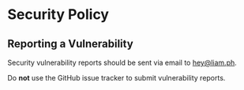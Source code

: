# Security Policy

## Reporting a Vulnerability

Security vulnerability reports should be sent via email to [hey@liam.ph](mailto:hey@liam.ph).

Do **not** use the GitHub issue tracker to submit vulnerability reports.
